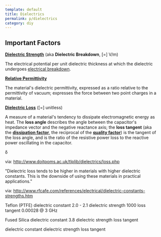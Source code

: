 ```yaml
---
template: default
title: Dielectrics
permalink: p/dielectrics
category: diy
---
```


Important Factors
-----------------

**[Dielectric Strength](http://en.wikipedia.org/wiki/Dielectric_strength)** (aka **Dielectric Breakdown**, \[=\] V/m)

The electrical potential per unit dielectric thickness at which the dielectric undergoes [electrical breakdown](http://en.wikipedia.org/wiki/Electrical_breakdown).

**[Relative Permittivity](http://en.wikipedia.org/wiki/Relative_permittivity)**

The material's dielectric permittivity, expressed as a ratio relative to the permittivity of vacuum; expresses the force between two point charges in a material.

**[Dielectric Loss](http://en.wikipedia.org/wiki/Dielectric_loss)** (\[=\] unitless)

A measure of a material's tendency to dissipate electromagnetic energy as heat. The **loss angle** describes the angle between the capacitor's impedance vector and the negative reactance axis; the **loss tangent** (aka the **[dissipation factor](http://en.wikipedia.org/wiki/Dissipation_factor)**, the reciprocal of the **[quality factor](http://en.wikipedia.org/wiki/Q_factor)**) is the tangent of the loss angle, and is the ratio of the resistive power loss to the reactive power oscillating in the capacitor.

δ

via: <http://www.doitpoms.ac.uk/tlplib/dielectrics/loss.php>

"Dielectric loss tends to be higher in materials with higher dielectric constants. This is the downside of using these materials in practical applications."

via: <http://www.rfcafe.com/references/electrical/dielectric-constants-strengths.htm>

Teflon (PTFE) dielectric constant 2.0 - 2.1 dielectric strength 1000 loss tangent 0.00028 @ 3 GHz

Fused Silica dielectric constant 3.8 dielectric strength loss tangent

dielectric constant dielectric strength loss tangent
